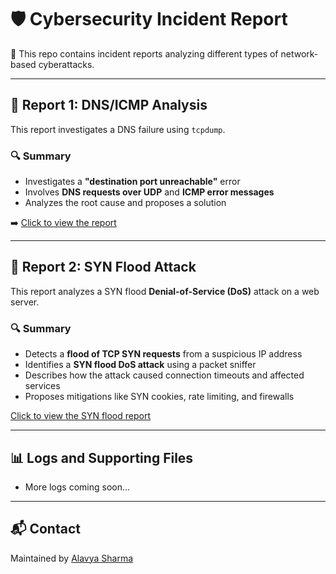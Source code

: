 # 🛡️ Cybersecurity Incident Report

📁 This repo contains incident reports analyzing different types of network-based cyberattacks.

---

## 📄 Report 1: DNS/ICMP Analysis

This report investigates a DNS failure using `tcpdump`.

### 🔍 Summary
- Investigates a **"destination port unreachable"** error
- Involves **DNS requests over UDP** and **ICMP error messages**
- Analyzes the root cause and proposes a solution

➡️ [Click to view the report](./Cybersecurity%20incident%20report%20(demo).pdf)

---

## 📄 Report 2: SYN Flood Attack

This report analyzes a SYN flood **Denial-of-Service (DoS)** attack on a web server.

### 🔍 Summary
- Detects a **flood of TCP SYN requests** from a suspicious IP address
- Identifies a **SYN flood DoS attack** using a packet sniffer
- Describes how the attack caused connection timeouts and affected services
- Proposes mitigations like SYN cookies, rate limiting, and firewalls

[Click to view the SYN flood report](./SYN%20FLOOD%20ATTACK%20REPORT.pdf)


---

## 📊 Logs and Supporting Files

- More logs coming soon…

---

## 📬 Contact

Maintained by [Alavya Sharma](https://www.linkedin.com/in/alavya-sharma-015974361)


